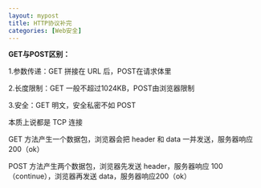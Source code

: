 ```yaml
---
layout: mypost
title: HTTP协议补完
categories: [Web安全]
---
```


**GET与POST区别：**

1.参数传递：GET 拼接在 URL 后，POST在请求体里

2.长度限制：GET 一般不超过1024KB，POST由浏览器限制

3.安全：GET 明文，安全私密不如 POST

本质上说都是 TCP 连接

GET 方法产生一个数据包，浏览器会把 header 和 data 一并发送，服务器响应 200（ok）

POST 方法产生两个数据包，浏览器先发送 header，服务器响应 100 （continue），浏览器再发送 data，服务器响应200（ok）

